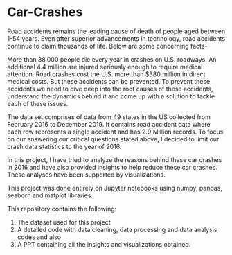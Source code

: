 # Car-Crashes

Road accidents remains the leading cause of death of people aged between 1-54 years. Even after superior advancements in technology, road accidents continue to claim thousands of life. Below are some concerning facts-

More than 38,000 people die every year in crashes on U.S. roadways.
An additional 4.4 million are injured seriously enough to require medical attention.
Road crashes cost the U.S. more than $380 million in direct medical costs.
But these accidents can be prevented. To prevent these accidents we need to dive deep into the root causes of these accidents, understand the dynamics behind it and come up with a solution to tackle each of these issues.

The data set comprises of data from 49 states in the US collected from February 2016 to December 2019. It contains road accident data where each row represents a single accident and has 2.9 Million records. To focus on our answering our critical questions stated above, I decided to limit our crash data statistics to the year of 2016.

In this project, I have tried to analyze the reasons behind these car crashes in 2016 and have also provided insights to help reduce these car crashes. These analyses have been supported by visualizations. 

This project was done entirely on Jupyter notebooks using numpy, pandas, seaborn and matplot libraries. 

This repository contains the following:
1. The dataset used for this project 
2. A detailed code with data cleaning, data processing and data analysis codes and also 
3. A PPT containing all the insights and visualizations obtained. 

